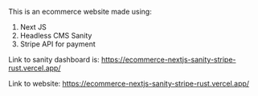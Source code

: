 This is an ecommerce website made using:

1. Next JS
2. Headless CMS Sanity
3. Stripe API for payment


Link to sanity dashboard is: https://ecommerce-nextjs-sanity-stripe-rust.vercel.app/


Link to website: https://ecommerce-nextjs-sanity-stripe-rust.vercel.app/
